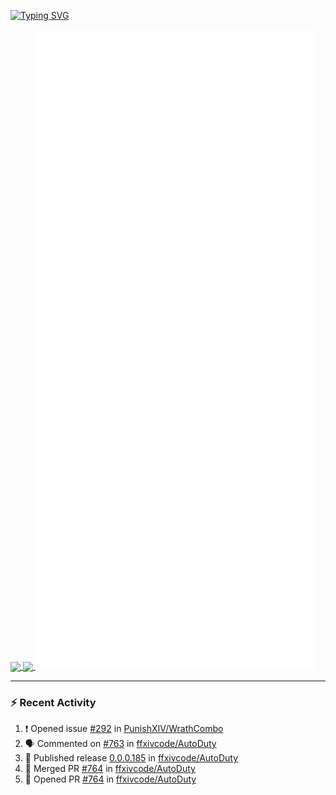 [![Typing SVG](https://readme-typing-svg.demolab.com?font=Fira+Code&duration=1000&pause=1000&multiline=true&repeat=false&width=435&lines=Simon+Latusek+%7C+Gameplay+Engineer)](https://git.io/typing-svg)

<a href="https://github.com/anuraghazra/github-readme-stats">
  <img height=200 align="center" src="https://github-readme-stats.vercel.app/api?username=erdelf&theme=radical" />
</a>
<a href="https://github.com/anuraghazra/convoychat">
  <img height=200 align="center" src="https://streak-stats.demolab.com?user=erdelf&theme=radical&mode=weekly" />
</a>

<picture>
  <img src="/github-metrics.svg" alt="Metrics">
</picture>

---

### :zap: Recent Activity
<!--START_SECTION:activity-->
1. ❗ Opened issue [#292](https://github.com/PunishXIV/WrathCombo/issues/292) in [PunishXIV/WrathCombo](https://github.com/PunishXIV/WrathCombo)
2. 🗣 Commented on [#763](https://github.com/ffxivcode/AutoDuty/issues/763#issuecomment-2601215600) in [ffxivcode/AutoDuty](https://github.com/ffxivcode/AutoDuty)
3. 🚀 Published release [0.0.0.185](https://github.com/ffxivcode/AutoDuty/releases/tag/0.0.0.185) in [ffxivcode/AutoDuty](https://github.com/ffxivcode/AutoDuty)
4. 🎉 Merged PR [#764](https://github.com/ffxivcode/AutoDuty/pull/764) in [ffxivcode/AutoDuty](https://github.com/ffxivcode/AutoDuty)
5. 💪 Opened PR [#764](https://github.com/ffxivcode/AutoDuty/pull/764) in [ffxivcode/AutoDuty](https://github.com/ffxivcode/AutoDuty)
<!--END_SECTION:activity-->

<!--
**erdelf/erdelf** is a ✨ _special_ ✨ repository because its `README.md` (this file) appears on your GitHub profile.

Here are some ideas to get you started:

- 🔭 I’m currently working on ...
- 🌱 I’m currently learning ...
- 👯 I’m looking to collaborate on ...
- 🤔 I’m looking for help with ...
- 💬 Ask me about ...
- 📫 How to reach me: ...
- 😄 Pronouns: ...
- ⚡ Fun fact: ...
-->

